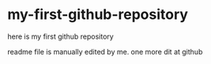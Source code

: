 # my-first-github-repository
here is my first github repository

readme file is manually edited by me. one more dit at github
